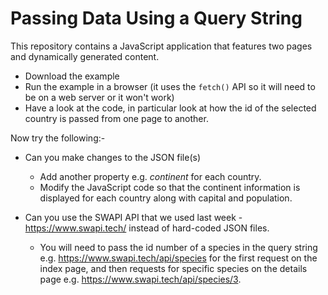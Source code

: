 # Passing Data Using a Query String
This repository contains a JavaScript application that features two pages and dynamically generated content.

* Download the example
* Run the example in a browser (it uses the ```fetch()``` API so it will need to be on a web server or it won't work)
* Have a look at the code, in particular look at how the id of the selected country is passed from one page to another.

Now try the following:-
* Can you make changes to the JSON file(s)
  * Add another property e.g. *continent* for each country.
  * Modify the JavaScript code so that the continent information is displayed for each country along with capital and population.

* Can you use the SWAPI API that we used last week - https://www.swapi.tech/ instead of hard-coded JSON files.
  * You will need to pass the id number of a species in the query string e.g.  https://www.swapi.tech/api/species for the first request on the index page, and then requests for specific species on the details page e.g. https://www.swapi.tech/api/species/3.
